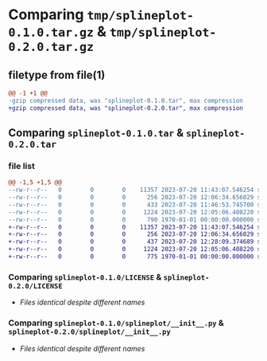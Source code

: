 # Comparing `tmp/splineplot-0.1.0.tar.gz` & `tmp/splineplot-0.2.0.tar.gz`

## filetype from file(1)

```diff
@@ -1 +1 @@
-gzip compressed data, was "splineplot-0.1.0.tar", max compression
+gzip compressed data, was "splineplot-0.2.0.tar", max compression
```

## Comparing `splineplot-0.1.0.tar` & `splineplot-0.2.0.tar`

### file list

```diff
@@ -1,5 +1,5 @@
--rw-r--r--   0        0        0    11357 2023-07-20 11:43:07.546254 splineplot-0.1.0/LICENSE
--rw-r--r--   0        0        0      256 2023-07-20 12:06:34.656029 splineplot-0.1.0/README.md
--rw-r--r--   0        0        0      433 2023-07-20 11:46:53.745700 splineplot-0.1.0/pyproject.toml
--rw-r--r--   0        0        0     1224 2023-07-20 12:05:06.408220 splineplot-0.1.0/splineplot/__init__.py
--rw-r--r--   0        0        0      790 1970-01-01 00:00:00.000000 splineplot-0.1.0/PKG-INFO
+-rw-r--r--   0        0        0    11357 2023-07-20 11:43:07.546254 splineplot-0.2.0/LICENSE
+-rw-r--r--   0        0        0      256 2023-07-20 12:06:34.656029 splineplot-0.2.0/README.md
+-rw-r--r--   0        0        0      437 2023-07-20 12:28:09.374689 splineplot-0.2.0/pyproject.toml
+-rw-r--r--   0        0        0     1224 2023-07-20 12:05:06.408220 splineplot-0.2.0/splineplot/__init__.py
+-rw-r--r--   0        0        0      775 1970-01-01 00:00:00.000000 splineplot-0.2.0/PKG-INFO
```

### Comparing `splineplot-0.1.0/LICENSE` & `splineplot-0.2.0/LICENSE`

 * *Files identical despite different names*

### Comparing `splineplot-0.1.0/splineplot/__init__.py` & `splineplot-0.2.0/splineplot/__init__.py`

 * *Files identical despite different names*

